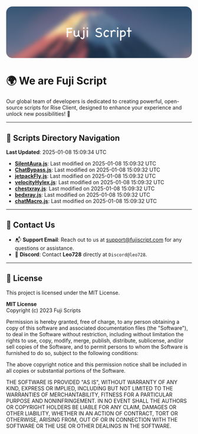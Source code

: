 ![Banner](.github/b.webp)

# 🌍 **We are Fuji Script**

Our global team of developers is dedicated to creating powerful, open-source scripts for Rise Client, designed to enhance your experience and unlock new possibilities! 🌟

---
<!-- SCRIPTS_NAVIGATION_START -->
## 📂 **Scripts Directory Navigation**

**Last Updated**: 2025-01-08 15:09:34 UTC

- **[SilentAura.js](scripts/SilentAura.js)**: Last modified on 2025-01-08 15:09:32 UTC
- **[ChatBypass.js](scripts/ChatBypass.js)**: Last modified on 2025-01-08 15:09:32 UTC
- **[jetpackFly.js](scripts/jetpackFly.js)**: Last modified on 2025-01-08 15:09:32 UTC
- **[velocityHylex.js](scripts/velocityHylex.js)**: Last modified on 2025-01-08 15:09:32 UTC
- **[chestxray.js](scripts/chestxray.js)**: Last modified on 2025-01-08 15:09:32 UTC
- **[bedxray.js](scripts/bedxray.js)**: Last modified on 2025-01-08 15:09:32 UTC
- **[chatMacro.js](scripts/chatMacro.js)**: Last modified on 2025-01-08 15:09:32 UTC

<!-- SCRIPTS_NAVIGATION_END -->

---

## 💬 **Contact Us**  
- 📬 **Support Email**: Reach out to us at [support@fujiscript.com](mailto:support@fujiscript.com) for any questions or assistance.  
- 💬 **Discord**: Contact **Leo728** directly at `Discord@leo728`.

---

## 📜 **License**

This project is licensed under the MIT License.  

**MIT License**  
Copyright (c) 2023 Fuji Scripts  

Permission is hereby granted, free of charge, to any person obtaining a copy of this software and associated documentation files (the "Software"), to deal in the Software without restriction, including without limitation the rights to use, copy, modify, merge, publish, distribute, sublicense, and/or sell copies of the Software, and to permit persons to whom the Software is furnished to do so, subject to the following conditions:  

The above copyright notice and this permission notice shall be included in all copies or substantial portions of the Software.  

THE SOFTWARE IS PROVIDED "AS IS", WITHOUT WARRANTY OF ANY KIND, EXPRESS OR IMPLIED, INCLUDING BUT NOT LIMITED TO THE WARRANTIES OF MERCHANTABILITY, FITNESS FOR A PARTICULAR PURPOSE AND NONINFRINGEMENT. IN NO EVENT SHALL THE AUTHORS OR COPYRIGHT HOLDERS BE LIABLE FOR ANY CLAIM, DAMAGES OR OTHER LIABILITY, WHETHER IN AN ACTION OF CONTRACT, TORT OR OTHERWISE, ARISING FROM, OUT OF OR IN CONNECTION WITH THE SOFTWARE OR THE USE OR OTHER DEALINGS IN THE SOFTWARE.  
